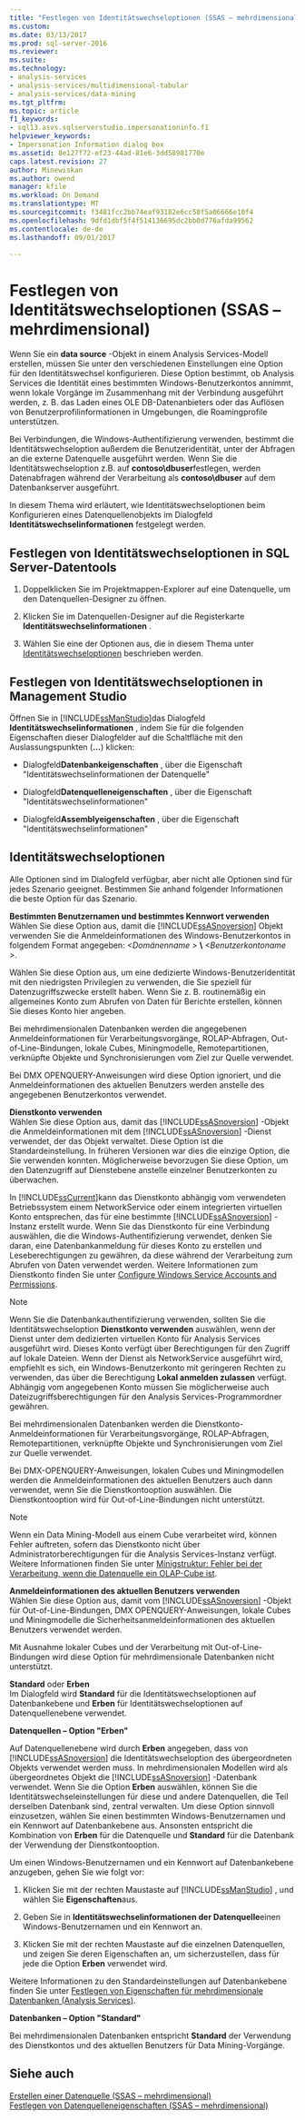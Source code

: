 ```yaml
---
title: "Festlegen von Identitätswechseloptionen (SSAS – mehrdimensional) | Microsoft Docs"
ms.custom: 
ms.date: 03/13/2017
ms.prod: sql-server-2016
ms.reviewer: 
ms.suite: 
ms.technology:
- analysis-services
- analysis-services/multidimensional-tabular
- analysis-services/data-mining
ms.tgt_pltfrm: 
ms.topic: article
f1_keywords:
- sql13.asvs.sqlserverstudio.impersonationinfo.f1
helpviewer_keywords:
- Impersonation Information dialog box
ms.assetid: 8e127f72-ef23-44ad-81e6-3dd58981770e
caps.latest.revision: 27
author: Minewiskan
ms.author: owend
manager: kfile
ms.workload: On Demand
ms.translationtype: MT
ms.sourcegitcommit: f3481fcc2bb74eaf93182e6cc58f5a06666e10f4
ms.openlocfilehash: 9dfd1dbf5f4f514136695dc2bb0d776afda99562
ms.contentlocale: de-de
ms.lasthandoff: 09/01/2017

---
```

# <a name="set-impersonation-options-ssas---multidimensional"></a>Festlegen von Identitätswechseloptionen (SSAS – mehrdimensional)
  Wenn Sie ein **data source** -Objekt in einem Analysis Services-Modell erstellen, müssen Sie unter den verschiedenen Einstellungen eine Option für den Identitätswechsel konfigurieren. Diese Option bestimmt, ob Analysis Services die Identität eines bestimmten Windows-Benutzerkontos annimmt, wenn lokale Vorgänge im Zusammenhang mit der Verbindung ausgeführt werden, z. B. das Laden eines OLE DB-Datenanbieters oder das Auflösen von Benutzerprofilinformationen in Umgebungen, die Roamingprofile unterstützen.  
  
 Bei Verbindungen, die Windows-Authentifizierung verwenden, bestimmt die Identitätswechseloption außerdem die Benutzeridentität, unter der Abfragen an die externe Datenquelle ausgeführt werden. Wenn Sie die Identitätswechseloption z.B. auf **contoso\dbuser**festlegen, werden Datenabfragen während der Verarbeitung als **contoso\dbuser** auf dem Datenbankserver ausgeführt.  
  
 In diesem Thema wird erläutert, wie Identitätswechseloptionen beim Konfigurieren eines Datenquellenobjekts im Dialogfeld **Identitätswechselinformationen** festgelegt werden.  
  
## <a name="set-impersonation-options-in-sql-server-data-tools"></a>Festlegen von Identitätswechseloptionen in SQL Server-Datentools  
  
1.  Doppelklicken Sie im Projektmappen-Explorer auf eine Datenquelle, um den Datenquellen-Designer zu öffnen.  
  
2.  Klicken Sie im Datenquellen-Designer auf die Registerkarte **Identitätswechselinformationen** .  
  
3.  Wählen Sie eine der Optionen aus, die in diesem Thema unter [Identitätswechseloptionen](#bkmk_options) beschrieben werden.  
  
## <a name="set-impersonation-options-in-management-studio"></a>Festlegen von Identitätswechseloptionen in Management Studio  
 Öffnen Sie in [!INCLUDE[ssManStudio](../../includes/ssmanstudio-md.md)]das Dialogfeld **Identitätswechselinformationen** , indem Sie für die folgenden Eigenschaften dieser Dialogfelder auf die Schaltfläche mit den Auslassungspunkten (**...**) klicken:  
  
-   Dialogfeld**Datenbankeigenschaften** , über die Eigenschaft "Identitätswechselinformationen der Datenquelle"  
  
-   Dialogfeld**Datenquelleneigenschaften** , über die Eigenschaft "Identitätswechselinformationen"  
  
-   Dialogfeld**Assemblyeigenschaften** , über die Eigenschaft "Identitätswechselinformationen"  
  
##  <a name="bkmk_options"></a> Identitätswechseloptionen  
 Alle Optionen sind im Dialogfeld verfügbar, aber nicht alle Optionen sind für jedes Szenario geeignet. Bestimmen Sie anhand folgender Informationen die beste Option für das Szenario.  
  
 **Bestimmten Benutzernamen und bestimmtes Kennwort verwenden**  
 Wählen Sie diese Option aus, damit die [!INCLUDE[ssASnoversion](../../includes/ssasnoversion-md.md)] Objekt verwenden Sie die Anmeldeinformationen des Windows-Benutzerkontos in folgendem Format angegeben:  *\<Domänenname >*  **\\**   *\<Benutzerkontoname >*.  
  
 Wählen Sie diese Option aus, um eine dedizierte Windows-Benutzeridentität mit den niedrigsten Privilegien zu verwenden, die Sie speziell für Datenzugriffszwecke erstellt haben. Wenn Sie z. B. routinemäßig ein allgemeines Konto zum Abrufen von Daten für Berichte erstellen, können Sie dieses Konto hier angeben.  
  
 Bei mehrdimensionalen Datenbanken werden die angegebenen Anmeldeinformationen für Verarbeitungsvorgänge, ROLAP-Abfragen, Out-of-Line-Bindungen, lokale Cubes, Miningmodelle, Remotepartitionen, verknüpfte Objekte und Synchronisierungen vom Ziel zur Quelle verwendet.  
  
 Bei DMX OPENQUERY-Anweisungen wird diese Option ignoriert, und die Anmeldeinformationen des aktuellen Benutzers werden anstelle des angegebenen Benutzerkontos verwendet.  
  
 **Dienstkonto verwenden**  
 Wählen Sie diese Option aus, damit das [!INCLUDE[ssASnoversion](../../includes/ssasnoversion-md.md)] -Objekt die Anmeldeinformationen mit dem [!INCLUDE[ssASnoversion](../../includes/ssasnoversion-md.md)] -Dienst verwendet, der das Objekt verwaltet. Diese Option ist die Standardeinstellung. In früheren Versionen war dies die einzige Option, die Sie verwenden konnten. Möglicherweise bevorzugen Sie diese Option, um den Datenzugriff auf Dienstebene anstelle einzelner Benutzerkonten zu überwachen.  
  
 In [!INCLUDE[ssCurrent](../../includes/sscurrent-md.md)]kann das Dienstkonto abhängig vom verwendeten Betriebssystem einem NetworkService oder einem integrierten virtuellen Konto entsprechen, das für eine bestimmte [!INCLUDE[ssASnoversion](../../includes/ssasnoversion-md.md)] -Instanz erstellt wurde. Wenn Sie das Dienstkonto für eine Verbindung auswählen, die die Windows-Authentifizierung verwendet, denken Sie daran, eine Datenbankanmeldung für dieses Konto zu erstellen und Leseberechtigungen zu gewähren, da diese während der Verarbeitung zum Abrufen von Daten verwendet werden. Weitere Informationen zum Dienstkonto finden Sie unter [Configure Windows Service Accounts and Permissions](../../database-engine/configure-windows/configure-windows-service-accounts-and-permissions.md).  
  
> [!NOTE]  
>  Wenn Sie die Datenbankauthentifizierung verwenden, sollten Sie die Identitätswechseloption **Dienstkonto verwenden** auswählen, wenn der Dienst unter dem dedizierten virtuellen Konto für Analysis Services ausgeführt wird. Dieses Konto verfügt über Berechtigungen für den Zugriff auf lokale Dateien. Wenn der Dienst als NetworkService ausgeführt wird, empfiehlt es sich, ein Windows-Benutzerkonto mit geringeren Rechten zu verwenden, das über die Berechtigung **Lokal anmelden zulassen** verfügt. Abhängig vom angegebenen Konto müssen Sie möglicherweise auch Dateizugriffsberechtigungen für den Analysis Services-Programmordner gewähren.  
  
 Bei mehrdimensionalen Datenbanken werden die Dienstkonto-Anmeldeinformationen für Verarbeitungsvorgänge, ROLAP-Abfragen, Remotepartitionen, verknüpfte Objekte und Synchronisierungen vom Ziel zur Quelle verwendet.  
  
 Bei DMX-OPENQUERY-Anweisungen, lokalen Cubes und Miningmodellen werden die Anmeldeinformationen des aktuellen Benutzers auch dann verwendet, wenn Sie die Dienstkontooption auswählen. Die Dienstkontooption wird für Out-of-Line-Bindungen nicht unterstützt.  
  
> [!NOTE]  
>  Wenn ein Data Mining-Modell aus einem Cube verarbeitet wird, können Fehler auftreten, sofern das Dienstkonto nicht über Administratorberechtigungen für die Analysis Services-Instanz verfügt. Weitere Informationen finden Sie unter [Minigstruktur: Fehler bei der Verarbeitung, wenn die Datenquelle ein OLAP-Cube ist](http://go.microsoft.com/fwlink/?LinkId=251610).  
  
 **Anmeldeinformationen des aktuellen Benutzers verwenden**  
 Wählen Sie diese Option aus, damit vom [!INCLUDE[ssASnoversion](../../includes/ssasnoversion-md.md)] -Objekt für Out-of-Line-Bindungen, DMX OPENQUERY-Anweisungen, lokale Cubes und Miningmodelle die Sicherheitsanmeldeinformationen des aktuellen Benutzers verwendet werden.  
  
 Mit Ausnahme lokaler Cubes und der Verarbeitung mit Out-of-Line-Bindungen wird diese Option für mehrdimensionale Datenbanken nicht unterstützt.  
  
 **Standard** oder **Erben**  
 Im Dialogfeld wird **Standard** für die Identitätswechseloptionen auf Datenbankebene und **Erben** für Identitätswechseloptionen auf Datenquellenebene verwendet.  
  
 **Datenquellen – Option "Erben"**  
  
 Auf Datenquellenebene wird durch **Erben** angegeben, dass von [!INCLUDE[ssASnoversion](../../includes/ssasnoversion-md.md)] die Identitätswechseloption des übergeordneten Objekts verwendet werden muss. In mehrdimensionalen Modellen wird als übergeordnetes Objekt die [!INCLUDE[ssASnoversion](../../includes/ssasnoversion-md.md)] -Datenbank verwendet. Wenn Sie die Option **Erben** auswählen, können Sie die Identitätswechseleinstellungen für diese und andere Datenquellen, die Teil derselben Datenbank sind, zentral verwalten. Um diese Option sinnvoll einzusetzen, wählen Sie einen bestimmten Windows-Benutzernamen und ein Kennwort auf Datenbankebene aus. Ansonsten entspricht die Kombination von **Erben** für die Datenquelle und **Standard** für die Datenbank der Verwendung der Dienstkontooption.  
  
 Um einen Windows-Benutzernamen und ein Kennwort auf Datenbankebene anzugeben, gehen Sie wie folgt vor:  
  
1.  Klicken Sie mit der rechten Maustaste auf [!INCLUDE[ssManStudio](../../includes/ssmanstudio-md.md)] , und wählen Sie **Eigenschaften**aus.  
  
2.  Geben Sie in **Identitätswechselinformationen der Datenquelle**einen Windows-Benutzernamen und ein Kennwort an.  
  
3.  Klicken Sie mit der rechten Maustaste auf die einzelnen Datenquellen, und zeigen Sie deren Eigenschaften an, um sicherzustellen, dass für jede die Option **Erben** verwendet wird.  
  
 Weitere Informationen zu den Standardeinstellungen auf Datenbankebene finden Sie unter [Festlegen von Eigenschaften für mehrdimensionale Datenbanken &#40;Analysis Services&#41;](../../analysis-services/multidimensional-models/set-multidimensional-database-properties-analysis-services.md).  
  
 **Datenbanken – Option "Standard"**  

 Bei mehrdimensionalen Datenbanken entspricht **Standard** der Verwendung des Dienstkontos und des aktuellen Benutzers für Data Mining-Vorgänge.  
  
## <a name="see-also"></a>Siehe auch  
 [Erstellen einer Datenquelle &#40;SSAS – mehrdimensional&#41;](../../analysis-services/multidimensional-models/create-a-data-source-ssas-multidimensional.md)   
 [Festlegen von Datenquelleneigenschaften &#40;SSAS – mehrdimensional&#41;](../../analysis-services/multidimensional-models/set-data-source-properties-ssas-multidimensional.md)   

  
  

